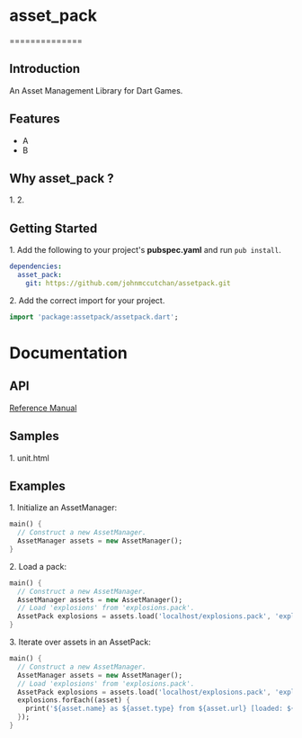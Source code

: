 # asset_pack #
==============

## Introduction ##

An Asset Management Library for Dart Games.

## Features ##

* A
* B

## Why asset_pack ? ##

1\. 
2\. 

## Getting Started ##

1\. Add the following to your project's **pubspec.yaml** and run ```pub install```.

```yaml
dependencies:
  asset_pack:
    git: https://github.com/johnmccutchan/assetpack.git
```

2\. Add the correct import for your project. 

```dart
import 'package:assetpack/assetpack.dart';
```

# Documentation #

## API ##

[Reference Manual](http://www.dartgamedevs.org/packages/assetpack/asset_pack.thml)

## Samples ##

1\. unit.html

## Examples ##

1\. Initialize an AssetManager:

```dart
main() {
  // Construct a new AssetManager.
  AssetManager assets = new AssetManager();
}
```

2\. Load a pack:

```dart
main() {
  // Construct a new AssetManager.
  AssetManager assets = new AssetManager();
  // Load 'explosions' from 'explosions.pack'.
  AssetPack explosions = assets.load('localhost/explosions.pack', 'explosions');
}
```

3\. Iterate over assets in an AssetPack:

```dart
main() {
  // Construct a new AssetManager.
  AssetManager assets = new AssetManager();
  // Load 'explosions' from 'explosions.pack'.
  AssetPack explosions = assets.load('localhost/explosions.pack', 'explosions');
  explosions.forEach((asset) {
    print('${asset.name} as ${asset.type} from ${asset.url} [loaded: ${asset.isLoaded} status: ${asset.status}]');
  });
}
```

